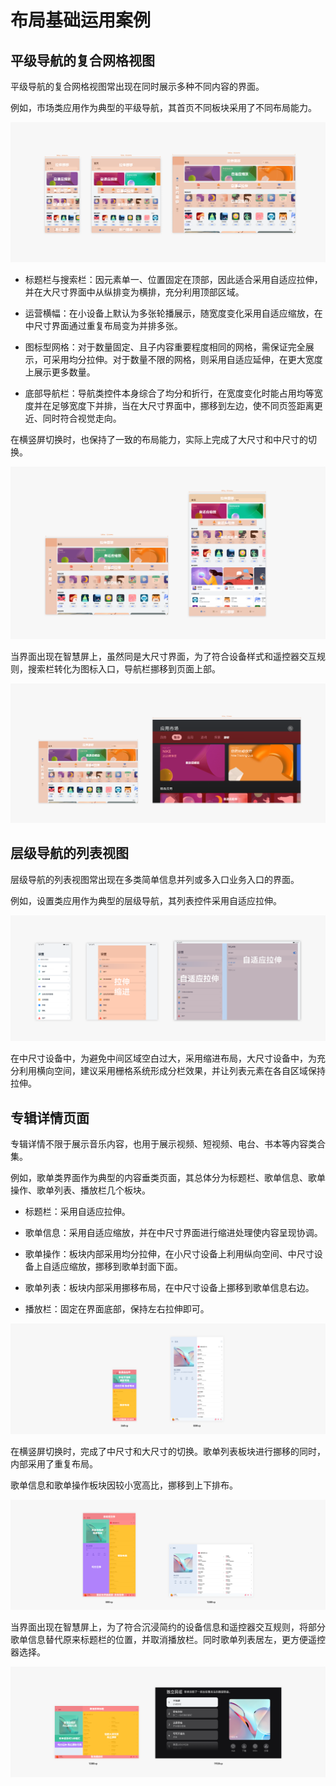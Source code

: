# 布局基础运用案例


## 平级导航的复合网格视图

平级导航的复合网格视图常出现在同时展示多种不同内容的界面。

例如，市场类应用作为典型的平级导航，其首页不同板块采用了不同布局能力。

![一多-布局1](figures/一多-布局1.png)

- 标题栏与搜索栏：因元素单一、位置固定在顶部，因此适合采用自适应拉伸，并在大尺寸界面中从纵排变为横排，充分利用顶部区域。

- 运营横幅：在小设备上默认为多张轮播展示，随宽度变化采用自适应缩放，在中尺寸界面通过重复布局变为并排多张。

- 图标型网格：对于数量固定、且子内容重要程度相同的网格，需保证完全展示，可采用均分拉伸。对于数量不限的网格，则采用自适应延伸，在更大宽度上展示更多数量。

- 底部导航栏：导航类控件本身综合了均分和折行，在宽度变化时能占用均等宽度并在足够宽度下并排，当在大尺寸界面中，挪移到左边，使不同页签距离更近、同时符合视觉走向。

在横竖屏切换时，也保持了一致的布局能力，实际上完成了大尺寸和中尺寸的切换。

![一多-布局2](figures/一多-布局2.png)

当界面出现在智慧屏上，虽然同是大尺寸界面，为了符合设备样式和遥控器交互规则，搜索栏转化为图标入口，导航栏挪移到页面上部。

![一多-布局3](figures/一多-布局3.png)


## 层级导航的列表视图

层级导航的列表视图常出现在多类简单信息并列或多入口业务入口的界面。

例如，设置类应用作为典型的层级导航，其列表控件采用自适应拉伸。

![布局基础案例-层级导航-设置](figures/布局基础案例-层级导航-设置.png)

在中尺寸设备中，为避免中间区域空白过大，采用缩进布局，大尺寸设备中，为充分利用横向空间，建议采用栅格系统形成分栏效果，并让列表元素在各自区域保持拉伸。


## 专辑详情页面

专辑详情不限于展示音乐内容，也用于展示视频、短视频、电台、书本等内容类合集。

例如，歌单类界面作为典型的内容垂类页面，其总体分为标题栏、歌单信息、歌单操作、歌单列表、播放栏几个板块。

- 标题栏：采用自适应拉伸。

- 歌单信息：采用自适应缩放，并在中尺寸界面进行缩进处理使内容呈现协调。

- 歌单操作：板块内部采用均分拉伸，在小尺寸设备上利用纵向空间、中尺寸设备上自适应缩放，挪移到歌单封面下面。

- 歌单列表：板块内部采用挪移布局，在中尺寸设备上挪移到歌单信息右边。

- 播放栏：固定在界面底部，保持左右拉伸即可。

![页面布局-布局基础案例-歌单详情页面布局能力360-800vp](figures/页面布局-布局基础案例-歌单详情页面布局能力360-800vp.png)

在横竖屏切换时，完成了中尺寸和大尺寸的切换。歌单列表板块进行挪移的同时，内部采用了重复布局。

歌单信息和歌单操作板块因较小宽高比，挪移到上下排布。

![页面布局-布局基础案例-歌单详情页面布局能力800-1280vp](figures/页面布局-布局基础案例-歌单详情页面布局能力800-1280vp.png)

当界面出现在智慧屏上，为了符合沉浸简约的设备信息和遥控器交互规则，将部分歌单信息替代原来标题栏的位置，并取消播放栏。同时歌单列表居左，更方便遥控器选择。

![页面布局-布局基础案例-歌单详情页面布局能力1280-1920vp](figures/页面布局-布局基础案例-歌单详情页面布局能力1280-1920vp.png)
